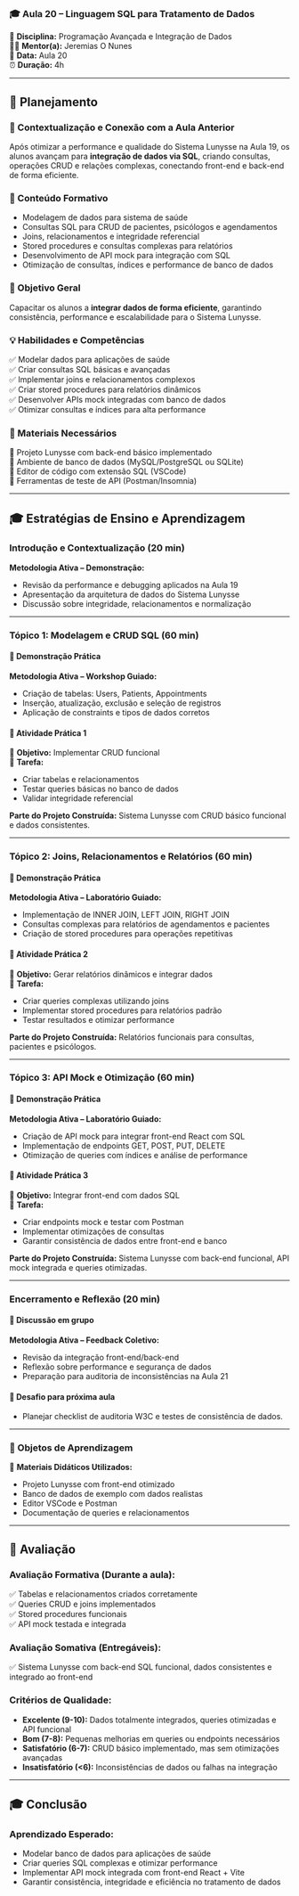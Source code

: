 ### 🎓 Aula 20 – Linguagem SQL para Tratamento de Dados

📌 **Disciplina:** Programação Avançada e Integração de Dados  
👨🏫 **Mentor(a):** Jeremias O Nunes  
📆 **Data:** Aula 20  
⏰ **Duração:** 4h  

---

## 📖 Planejamento  

### 📌 Contextualização e Conexão com a Aula Anterior
Após otimizar a performance e qualidade do Sistema Lunysse na Aula 19, os alunos avançam para **integração de dados via SQL**, criando consultas, operações CRUD e relações complexas, conectando front-end e back-end de forma eficiente.

### 📌 Conteúdo Formativo
- Modelagem de dados para sistema de saúde  
- Consultas SQL para CRUD de pacientes, psicólogos e agendamentos  
- Joins, relacionamentos e integridade referencial  
- Stored procedures e consultas complexas para relatórios  
- Desenvolvimento de API mock para integração com SQL  
- Otimização de consultas, índices e performance de banco de dados  

### 🎯 Objetivo Geral
Capacitar os alunos a **integrar dados de forma eficiente**, garantindo consistência, performance e escalabilidade para o Sistema Lunysse.

### 💡 Habilidades e Competências
✅ Modelar dados para aplicações de saúde  
✅ Criar consultas SQL básicas e avançadas  
✅ Implementar joins e relacionamentos complexos  
✅ Criar stored procedures para relatórios dinâmicos  
✅ Desenvolver APIs mock integradas com banco de dados  
✅ Otimizar consultas e índices para alta performance  

### 📌 Materiais Necessários
📌 Projeto Lunysse com back-end básico implementado  
📌 Ambiente de banco de dados (MySQL/PostgreSQL ou SQLite)  
📌 Editor de código com extensão SQL (VSCode)  
📌 Ferramentas de teste de API (Postman/Insomnia)  

---

## 🎓 Estratégias de Ensino e Aprendizagem  

### Introdução e Contextualização (20 min)  
**Metodologia Ativa – Demonstração:**  
- Revisão da performance e debugging aplicados na Aula 19  
- Apresentação da arquitetura de dados do Sistema Lunysse  
- Discussão sobre integridade, relacionamentos e normalização  

---

### **Tópico 1: Modelagem e CRUD SQL (60 min)**  
#### 📌 Demonstração Prática
**Metodologia Ativa – Workshop Guiado:**  
- Criação de tabelas: Users, Patients, Appointments  
- Inserção, atualização, exclusão e seleção de registros  
- Aplicação de constraints e tipos de dados corretos  

#### 📌 Atividade Prática 1
🎯 **Objetivo:** Implementar CRUD funcional  
📝 **Tarefa:**  
- Criar tabelas e relacionamentos  
- Testar queries básicas no banco de dados  
- Validar integridade referencial  

**Parte do Projeto Construída:** Sistema Lunysse com CRUD básico funcional e dados consistentes.

---

### **Tópico 2: Joins, Relacionamentos e Relatórios (60 min)**  
#### 📌 Demonstração Prática
**Metodologia Ativa – Laboratório Guiado:**  
- Implementação de INNER JOIN, LEFT JOIN, RIGHT JOIN  
- Consultas complexas para relatórios de agendamentos e pacientes  
- Criação de stored procedures para operações repetitivas  

#### 📌 Atividade Prática 2
🎯 **Objetivo:** Gerar relatórios dinâmicos e integrar dados  
📝 **Tarefa:**  
- Criar queries complexas utilizando joins  
- Implementar stored procedures para relatórios padrão  
- Testar resultados e otimizar performance  

**Parte do Projeto Construída:** Relatórios funcionais para consultas, pacientes e psicólogos.

---

### **Tópico 3: API Mock e Otimização (60 min)**  
#### 📌 Demonstração Prática
**Metodologia Ativa – Laboratório Guiado:**  
- Criação de API mock para integrar front-end React com SQL  
- Implementação de endpoints GET, POST, PUT, DELETE  
- Otimização de queries com índices e análise de performance  

#### 📌 Atividade Prática 3
🎯 **Objetivo:** Integrar front-end com dados SQL  
📝 **Tarefa:**  
- Criar endpoints mock e testar com Postman  
- Implementar otimizações de consultas  
- Garantir consistência de dados entre front-end e banco  

**Parte do Projeto Construída:** Sistema Lunysse com back-end funcional, API mock integrada e queries otimizadas.

---

### Encerramento e Reflexão (20 min)  
#### 📌 Discussão em grupo  
**Metodologia Ativa – Feedback Coletivo:**  
- Revisão da integração front-end/back-end  
- Reflexão sobre performance e segurança de dados  
- Preparação para auditoria de inconsistências na Aula 21  

#### 📌 Desafio para próxima aula  
- Planejar checklist de auditoria W3C e testes de consistência de dados.

---

### 📌 Objetos de Aprendizagem  
📝 **Materiais Didáticos Utilizados:**  
- Projeto Lunysse com front-end otimizado  
- Banco de dados de exemplo com dados realistas  
- Editor VSCode e Postman  
- Documentação de queries e relacionamentos  

---

## 🎯 Avaliação  

### **Avaliação Formativa (Durante a aula):**  
✅ Tabelas e relacionamentos criados corretamente  
✅ Queries CRUD e joins implementados  
✅ Stored procedures funcionais  
✅ API mock testada e integrada  

### **Avaliação Somativa (Entregáveis):**  
✅ Sistema Lunysse com back-end SQL funcional, dados consistentes e integrado ao front-end  

### **Critérios de Qualidade:**  
- **Excelente (9-10):** Dados totalmente integrados, queries otimizadas e API funcional  
- **Bom (7-8):** Pequenas melhorias em queries ou endpoints necessários  
- **Satisfatório (6-7):** CRUD básico implementado, mas sem otimizações avançadas  
- **Insatisfatório (<6):** Inconsistências de dados ou falhas na integração  

---

## 🎓 Conclusão  

### **Aprendizado Esperado:**  
- Modelar banco de dados para aplicações de saúde  
- Criar queries SQL complexas e otimizar performance  
- Implementar API mock integrada com front-end React + Vite  
- Garantir consistência, integridade e eficiência no tratamento de dados